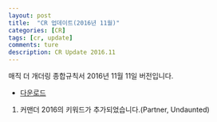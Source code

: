```yaml
---
layout: post
title:  "CR 업데이트(2016년 11월)"
categories: [CR]
tags: [cr, update]
comments: ture
description: CR Update 2016.11
---
```

매직 더 개더링 종합규칙서 2016년 11월 11일 버전입니다.

* [다운로드](https://github.com/youbeebee/kormtgcr/raw/9a6e49ea91b9e8f066ee4e0e9de47281dab4884d/MagicCompRules_KR.docx)

1. 커맨더 2016의 키워드가 추가되었습니다.(Partner, Undaunted)
